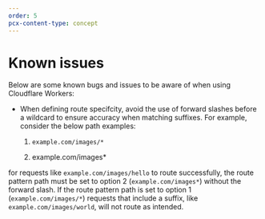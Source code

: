 ```yaml
---
order: 5
pcx-content-type: concept
---
```


# Known issues

 Below are some known bugs and issues to be aware of when using Cloudflare Workers:
- When defining route specifcity, avoid the use of forward slashes before a wildcard to ensure accuracy when matching suffixes. For example, consider the below path examples:

    1) `example.com/images/*`

    2) example.com/images*

for requests like `example.com/images/hello` to route successfully, the route pattern path must be set to option 2 (`example.com/images*`) without the forward slash. If the route pattern path is set to option 1 (`example.com/images/*`) requests that include a suffix, like `example.com/images/world`, will not route as intended. 

